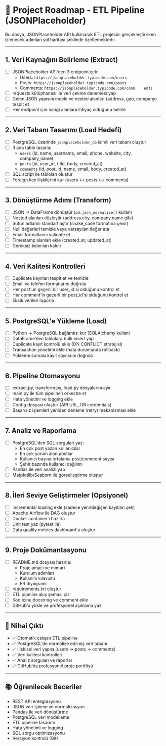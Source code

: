 # 📌 Project Roadmap - ETL Pipeline (JSONPlaceholder)

Bu dosya, JSONPlaceholder API kullanarak ETL projesini gerçekleştirirken izlenecek adımları yol haritası şeklinde özetlemektedir.

---

## 1. Veri Kaynağını Belirleme (Extract)
- [ ] JSONPlaceholder API'den 3 endpoint çek:
  - Users: `https://jsonplaceholder.typicode.com/users`
  - Posts: `https://jsonplaceholder.typicode.com/posts`
  - Comments: `https://jsonplaceholder.typicode.com/comm    ents`
- [ ] requests kütüphanesi ile veri çekme denemesi yap
- [ ] Gelen JSON yapısını incele ve nested alanları (address, geo, company) tespit et
- [ ] Her endpoint için hangi alanlara ihtiyaç olduğunu belirle

---

## 2. Veri Tabanı Tasarımı (Load Hedefi)
- [ ] PostgreSQL üzerinde `jsonplaceholder_db` isimli veri tabanı oluştur
- [ ] 3 ana tablo tasarla:
  - `users` (id, name, username, email, phone, website, city, company_name)
  - `posts` (id, user_id, title, body, created_at)
  - `comments` (id, post_id, name, email, body, created_at)
- [ ] SQL script ile tabloları oluştur
- [ ] Foreign key ilişkilerini kur (users ↔ posts ↔ comments)

---

## 3. Dönüştürme Adımı (Transform)
- [ ] JSON → DataFrame dönüştür (`pd.json_normalize()` kullan)
- [ ] Nested alanları düzleştir (address.city, company.name gibi)
- [ ] Sütun adlarını standartlaştır (snake_case formatına çevir)
- [ ] Null değerleri temizle veya varsayılan değer ata
- [ ] Email formatlarını validate et
- [ ] Timestamp alanları ekle (created_at, updated_at)
- [ ] Gereksiz kolonları kaldır

---

## 4. Veri Kalitesi Kontrolleri
- [ ] Duplicate kayıtları tespit et ve temizle
- [ ] Email ve telefon formatlarını doğrula
- [ ] Her post'un geçerli bir user_id'si olduğunu kontrol et
- [ ] Her comment'in geçerli bir post_id'si olduğunu kontrol et
- [ ] Eksik verileri raporla

---

## 5. PostgreSQL'e Yükleme (Load)
- [ ] Python → PostgreSQL bağlantısı kur (SQLAlchemy kullan)
- [ ] DataFrame'den tablolara bulk insert yap
- [ ] Duplicate kayıt kontrolü ekle (ON CONFLICT stratejisi)
- [ ] Transaction yönetimi ekle (hata durumunda rollback)
- [ ] Yükleme sonrası kayıt sayılarını doğrula

---

## 6. Pipeline Otomasyonu
- [ ] extract.py, transform.py, load.py dosyalarını ayır
- [ ] main.py ile tüm pipeline'ı orkestre et
- [ ] Hata yönetimi ve logging ekle
- [ ] Config dosyası oluştur (API URL, DB credentials)
- [ ] Başarısız işlemleri yeniden deneme (retry) mekanizması ekle

---

## 7. Analiz ve Raporlama
- [ ] PostgreSQL'den SQL sorguları yaz:
  - En çok post yazan kullanıcılar
  - En çok yorum alan postlar
  - Kullanıcı başına ortalama post/comment sayısı
  - Şehir bazında kullanıcı dağılımı
- [ ] Pandas ile veri analizi yap
- [ ] Matplotlib/Seaborn ile görselleştirme oluştur

---

## 8. İleri Seviye Geliştirmeler (Opsiyonel)
- [ ] Incremental loading ekle (sadece yeni/değişen kayıtları çek)
- [ ] Apache Airflow ile DAG oluştur
- [ ] Docker container'ı hazırla
- [ ] Unit test yaz (pytest ile)
- [ ] Data quality metrics dashboard'u oluştur

---

## 9. Proje Dokümantasyonu
- [ ] README.md dosyası hazırla:
  - Proje amacı ve mimari
  - Kurulum adımları
  - Kullanım kılavuzu
  - ER diyagramı
- [ ] requirements.txt oluştur
- [ ] ETL pipeline akış şeması çiz
- [ ] Kod içine docstring ve comment ekle
- [ ] GitHub'a yükle ve profesyonel açıklama yaz

---

## 🎯 Nihai Çıktı
- ✅ Otomatik çalışan ETL pipeline
- ✅ PostgreSQL'de normalize edilmiş veri tabanı
- ✅ İlişkisel veri yapısı (users → posts → comments)
- ✅ Veri kalitesi kontrolleri
- ✅ Analiz sorguları ve raporlar
- ✅ GitHub'da profesyonel proje portföyü

---

## 📚 Öğrenilecek Beceriler
- REST API entegrasyonu
- JSON veri işleme ve normalizasyon
- Pandas ile veri dönüştürme
- PostgreSQL veri modelleme
- ETL pipeline tasarımı
- Hata yönetimi ve logging
- SQL sorgu optimizasyonu
- Versiyon kontrolü (Git)
